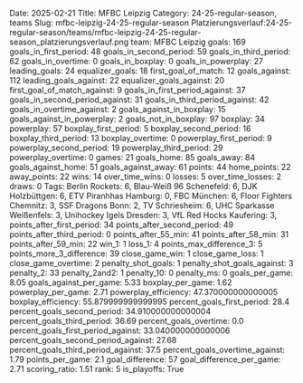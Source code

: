 Date: 2025-02-21
Title: MFBC Leipzig
Category: 24-25-regular-season, teams
Slug: mfbc-leipzig-24-25-regular-season
Platzierungsverlauf:24-25-regular-season/teams/mfbc-leipzig-24-25-regular-season_platzierungsverlauf.png
team: MFBC Leipzig
goals: 169
goals_in_first_period: 48
goals_in_second_period: 59
goals_in_third_period: 62
goals_in_overtime: 0
goals_in_boxplay: 0
goals_in_powerplay: 27
leading_goals: 24
equalizer_goals: 18
first_goal_of_match: 12
goals_against: 112
leading_goals_against: 22
equalizer_goals_against: 20
first_goal_of_match_against: 9
goals_in_first_period_against: 37
goals_in_second_period_against: 31
goals_in_third_period_against: 42
goals_in_overtime_against: 2
goals_against_in_boxplay: 15
goals_against_in_powerplay: 2
goals_not_in_boxplay: 97
boxplay: 34
powerplay: 57
boxplay_first_period: 5
boxplay_second_period: 16
boxplay_third_period: 13
boxplay_overtime: 0
powerplay_first_period: 9
powerplay_second_period: 19
powerplay_third_period: 29
powerplay_overtime: 0
games: 21
goals_home: 85
goals_away: 84
goals_against_home: 51
goals_against_away: 61
points: 44
home_points: 22
away_points: 22
wins: 14
over_time_wins: 0
losses: 5
over_time_losses: 2
draws: 0
Tags:  Berlin Rockets: 6,  Blau-Weiß 96 Schenefeld: 6,  DJK Holzbüttgen: 6,  ETV Piranhhas Hamburg: 0,  FBC München: 6,  Floor Fighters Chemnitz: 3,  SSF Dragons Bonn: 2,  TV Schriesheim: 6,  UHC Sparkasse Weißenfels: 3,  Unihockey Igels Dresden: 3,  VfL Red Hocks Kaufering: 3,
points_after_first_period: 34
points_after_second_period: 49
points_after_third_period: 0
points_after_55_min: 41
points_after_58_min: 31
points_after_59_min: 22
win_1: 1
loss_1: 4
points_max_difference_3: 5
points_more_3_difference: 39
close_game_win: 1
close_game_loss: 1
close_game_overtime: 2
penalty_shot_goals: 1
penalty_shot_goals_against: 3
penalty_2: 33
penalty_2and2: 1
penalty_10: 0
penalty_ms: 0
goals_per_game: 8.05
goals_against_per_game: 5.33
boxplay_per_game: 1.62
powerplay_per_game: 2.71
powerplay_efficiency: 47.370000000000005
boxplay_efficiency: 55.879999999999995
percent_goals_first_period: 28.4
percent_goals_second_period: 34.910000000000004
percent_goals_third_period: 36.69
percent_goals_overtime: 0.0
percent_goals_first_period_against: 33.040000000000006
percent_goals_second_period_against: 27.68
percent_goals_third_period_against: 37.5
percent_goals_overtime_against: 1.79
points_per_game: 2.1
goal_difference: 57
goal_difference_per_game: 2.71
scoring_ratio: 1.51
rank: 5
is_playoffs: True
